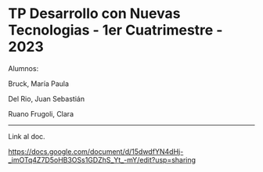 # TP Desarrollo con Nuevas Tecnologias - 1er Cuatrimestre - 2023

Alumnos: 

Bruck, María Paula

Del Rio, Juan Sebastián

Ruano Frugoli, Clara

-----------------------------------------------------------------------------

Link al doc.

https://docs.google.com/document/d/15dwdfYN4dHj-_imOTq4Z7D5oHB3OSs1GDZhS_Yt_-mY/edit?usp=sharing
